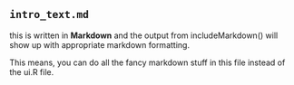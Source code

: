 ## `intro_text.md`

this is written in **Markdown** and the output from includeMarkdown() will show up with appropriate markdown formatting. 

This means, you can do all the fancy markdown stuff in this file instead of the ui.R file. 



